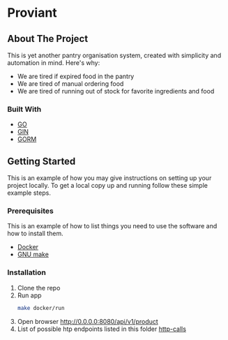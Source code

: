 # Proviant


## About The Project

This is yet another pantry organisation system, created with simplicity and automation in mind.
Here's why:
* We are tired if expired food in the pantry
* We are tired of manual ordering food
* We are tired of running out of stock for favorite ingredients and food

### Built With

* [GO](https://golang.org/)
* [GIN](https://github.com/gin-gonic/gin)
* [GORM](https://gorm.io/index.html)

## Getting Started

This is an example of how you may give instructions on setting up your project locally.
To get a local copy up and running follow these simple example steps.

### Prerequisites

This is an example of how to list things you need to use the software and how to install them.
* [Docker](https://docs.docker.com/get-docker/)
* [GNU make](https://www.gnu.org/software/make/)

### Installation

1. Clone the repo
2. Run app
   ```sh
   make docker/run
   ```
3. Open browser http://0.0.0.0:8080/api/v1/product
4. List of possible htp endpoints listed in this folder [http-calls](./http-calls)
